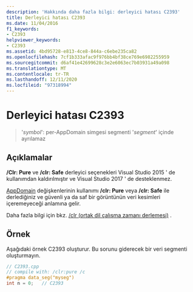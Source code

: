 ```yaml
---
description: 'Hakkında daha fazla bilgi: derleyici hatası C2393'
title: Derleyici hatası C2393
ms.date: 11/04/2016
f1_keywords:
- C2393
helpviewer_keywords:
- C2393
ms.assetid: 4bd95728-e813-4ce8-844a-c6ebe235ca82
ms.openlocfilehash: 7cf1b333afac9f976bb4bf38ce769e6982255959
ms.sourcegitcommit: d6af41e42699628c3e2e6063ec7b03931a49a098
ms.translationtype: MT
ms.contentlocale: tr-TR
ms.lasthandoff: 12/11/2020
ms.locfileid: "97318994"
---
```

# <a name="compiler-error-c2393"></a>Derleyici hatası C2393

> '*symbol*': per-AppDomain simgesi segmenti '*segment*' içinde ayrılamaz

## <a name="remarks"></a>Açıklamalar

**/Clr: Pure** ve **/clr: Safe** derleyici seçenekleri Visual Studio 2015 ' de kullanımdan kaldırılmıştır ve Visual Studio 2017 ' de desteklenmez.

[AppDomain](../../cpp/appdomain.md) değişkenlerinin kullanımı **/clr: Pure** veya **/clr: Safe** ile derlediğiniz ve güvenli ya da saf bir görüntünün veri kesimleri içeremeyeceği anlamına gelir.

Daha fazla bilgi için bkz. [/clr (ortak dil çalışma zamanı derlemesi)](../../build/reference/clr-common-language-runtime-compilation.md) .

## <a name="example"></a>Örnek

Aşağıdaki örnek C2393 oluşturur. Bu sorunu giderecek bir veri segmenti oluşturmayın.

```cpp
// C2393.cpp
// compile with: /clr:pure /c
#pragma data_seg("myseg")
int n = 0;   // C2393
```
